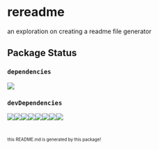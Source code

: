 # rereadme
an exploration on creating a readme file generator
## Package Status
### `dependencies`
[![](https://img.shields.io/static/v1?label=npm-check&message=^5.9.2%20→%205.9.2&color=green)](https://github.com/dylang/npm-check)
### `devDependencies`
[![](https://img.shields.io/static/v1?label=@babel/core&message=^7.16.5%20→%207.16.5&color=green)](https://babel.dev/docs/en/next/babel-core)[![](https://img.shields.io/static/v1?label=@babel/preset-env&message=^7.16.5%20→%207.16.5&color=green)](https://babel.dev/docs/en/next/babel-preset-env)[![](https://img.shields.io/static/v1?label=@types/jest&message=^27.0.3%20→%2027.0.3&color=green)](https://github.com/DefinitelyTyped/DefinitelyTyped/tree/master/types/jest)[![](https://img.shields.io/static/v1?label=@types/node&message=^17.0.0%20→%2017.0.0&color=green)](https://github.com/DefinitelyTyped/DefinitelyTyped/tree/master/types/node)[![](https://img.shields.io/static/v1?label=babel-jest&message=^27.4.5%20→%2027.4.5&color=green)](https://github.com/facebook/jest#readme)[![](https://img.shields.io/static/v1?label=jest&message=^27.4.5%20→%2027.4.5&color=green)](https://jestjs.io/)[![](https://img.shields.io/static/v1?label=tslib&message=^2.3.1%20→%202.3.1&color=green)](https://www.typescriptlang.org/)[![](https://img.shields.io/static/v1?label=typescript&message=^4.5.4%20→%204.5.4&color=green)](https://www.typescriptlang.org/)

#
<sub><sup>this README.md is generated by this package!<sup></sub>